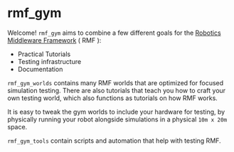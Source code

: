 # rmf_gym

Welcome! `rmf_gym` aims to combine a few different goals for the [Robotics Middleware Framework](https://github.com/open-rmf/rmf_demos) ( RMF ):
* Practical Tutorials
* Testing infrastructure 
* Documentation

`rmf_gym_worlds` contains many RMF worlds that are optimized for focused simulation testing. There are also tutorials that teach you how to craft your own testing world,
which also functions as tutorials on how RMF works. 

It is easy to tweak the gym worlds to include your hardware for testing, by physically running your robot alongside simulations in a physical `10m x 20m` space.

`rmf_gym_tools` contain scripts and automation that help with testing RMF.
